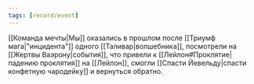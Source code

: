 ```yaml
---
tags: [record/event]
---
```

[[Команда мечты|Мы]] оказались в прошлом после [[Триумф мага|"инцидента"]] одного [[Таливар|волшебника]], посмотрели на [[Жертвы Ваэрону|события]], что привели к [[Лейлон#Проклятие|падению проклятия]] на [[Лейлон]], смогли [[Спасти Йевельду|спасти конфетную чародейку]] и вернуться обратно.
